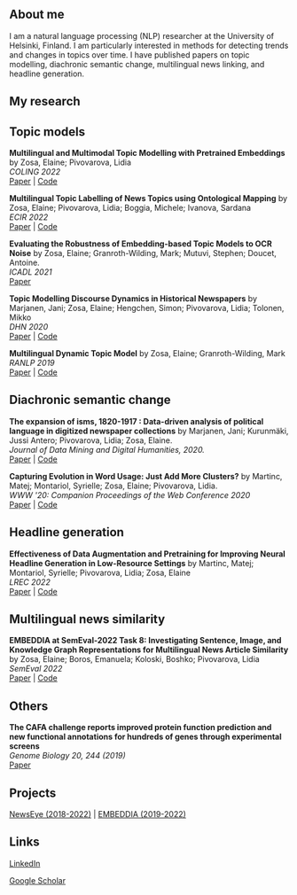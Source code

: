 ## About me

I am a natural language processing (NLP) researcher at the University of Helsinki, Finland.  I am particularly interested in methods for detecting trends and changes in topics over time. I have published papers on topic modelling, diachronic semantic change, multilingual news linking, and headline generation.

## My research

## Topic models

**Multilingual and Multimodal Topic Modelling with Pretrained Embeddings** by Zosa, Elaine; Pivovarova, Lidia \
*COLING 2022* \
[Paper](https://aclanthology.org/2022.coling-1.355/) | [Code](https://github.com/ezosa/M3L-topic-model) 

**Multilingual Topic Labelling of News Topics using Ontological Mapping** by Zosa, Elaine; Pivovarova, Lidia; Boggia, Michele; Ivanova, Sardana\
*ECIR 2022*\
[Paper](https://link.springer.com/chapter/10.1007/978-3-030-99739-7_29) | [Code](https://github.com/ezosa/topic-labelling)


**Evaluating the Robustness of Embedding-based Topic Models to OCR Noise** by Zosa, Elaine; Granroth-Wilding, Mark; Mutuvi, Stephen; Doucet, Antoine.\
*ICADL 2021*\
[Paper](https://link.springer.com/chapter/10.1007/978-3-030-91669-5_30)


**Topic Modelling Discourse Dynamics in Historical Newspapers** by Marjanen, Jani; Zosa, Elaine; Hengchen, Simon; Pivovarova, Lidia; Tolonen, Mikko\
*DHN 2020* \
[Paper](http://ceur-ws.org/Vol-2865/paper6.pdf) | [Code](https://github.com/COMHIS/article_2020_disappearing-discourses/)


**Multilingual Dynamic Topic Model** by Zosa, Elaine; Granroth-Wilding, Mark\
*RANLP 2019*\
[Paper](https://aclanthology.org/R19-1159.pdf) | [Code](https://github.com/ezosa/multilingual_dtm)

## Diachronic semantic change

**The expansion of isms, 1820-1917 : Data-driven analysis of political language in digitized newspaper collections** by Marjanen, Jani; Kurunmäki, Jussi Antero; Pivovarova, Lidia; Zosa, Elaine.\
*Journal of Data Mining and Digital Humanities, 2020.*\
[Paper](https://doi.org/10.46298/jdmdh.6159) | [Code](https://github.com/ezosa/Diachronic-Embeddings)

**Capturing Evolution in Word Usage: Just Add More Clusters?** by Martinc, Matej; Montariol, Syrielle; Zosa, Elaine; Pivovarova, Lidia.\
*WWW '20: Companion Proceedings of the Web Conference 2020*\
[Paper](https://dl.acm.org/doi/10.1145/3366424.3382186) | [Code](https://github.com/smontariol/AddMoreClusters)

## Headline generation

**Effectiveness of Data Augmentation and Pretraining for Improving Neural Headline Generation in Low-Resource Settings** by Martinc, Matej; Montariol, Syrielle; Pivovarova, Lidia; Zosa, Elaine\
*LREC 2022*\
[Paper](http://www.lrec-conf.org/proceedings/lrec2022/pdf/2022.lrec-1.381.pdf) | [Code](https://gitlab.com/matej.martinc/headline_generation)

## Multilingual news similarity
**EMBEDDIA at SemEval-2022 Task 8: Investigating Sentence, Image, and Knowledge Graph Representations for Multilingual News Article Similarity** by Zosa, Elaine; Boros, Emanuela; Koloski, Boshko; Pivovarova, Lidia\
*SemEval 2022*\
[Paper](https://aclanthology.org/2022.semeval-1.156/) | [Code](https://github.com/bkolosk1/semeval-2022-MNS)

## Others
**The CAFA challenge reports improved protein function prediction and new functional annotations for hundreds of genes through experimental screens** \
*Genome Biology 20, 244 (2019)* \
[Paper](https://genomebiology.biomedcentral.com/articles/10.1186/s13059-019-1835-8)


## Projects

[NewsEye (2018-2022)](https://www.newseye.eu/) | [EMBEDDIA (2019-2022)](http://www.embeddia.eu)

## Links
[LinkedIn](https://www.linkedin.com/in/elaine-zosa-30a3b48/)

[Google Scholar](https://scholar.google.com/citations?user=WmG3doYAAAAJ&hl=en&authuser=1) 
